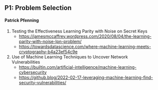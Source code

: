 P1: Problem Selection
---

#### Patrick Pfenning

1. Testing the Effectiveness Learning Parity with Noise on Secret Keys
   * https://jamesmccaffrey.wordpress.com/2020/08/04/the-learning-parity-with-noise-lpn-problem/
   * https://towardsdatascience.com/where-machine-learning-meets-cryptography-b4a23ef54c9e
2. Use of Machine Learning Techniques to Uncover Network Vulnerabilities
   * https://builtin.com/artificial-intelligence/machine-learning-cybersecurity
   * https://github.blog/2022-02-17-leveraging-machine-learning-find-security-vulnerabilities/
